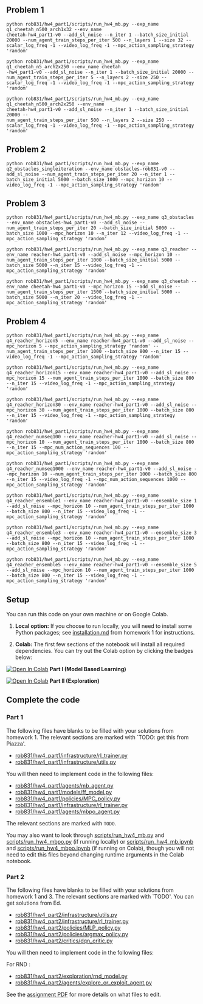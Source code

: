 
## Problem 1
```
python rob831/hw4_part1/scripts/run_hw4_mb.py --exp_name q1_cheetah_n500_arch1x32 --env_name
cheetah-hw4_part1-v0 --add_sl_noise --n_iter 1 --batch_size_initial 20000 --num_agent_train_steps_per_iter 500 --n_layers 1 --size 32 --scalar_log_freq -1 --video_log_freq -1 --mpc_action_sampling_strategy 'random'

python rob831/hw4_part1/scripts/run_hw4_mb.py --exp_name q1_cheetah_n5_arch2x250 --env_name cheetah
-hw4_part1-v0 --add_sl_noise --n_iter 1 --batch_size_initial 20000 --num_agent_train_steps_per_iter 5 --n_layers 2 --size 250 --scalar_log_freq -1 --video_log_freq -1 --mpc_action_sampling_strategy 'random'

python rob831/hw4_part1/scripts/run_hw4_mb.py --exp_name q1_cheetah_n500_arch2x250 --env_name
cheetah-hw4_part1-v0 --add_sl_noise --n_iter 1 --batch_size_initial 20000 --
num_agent_train_steps_per_iter 500 --n_layers 2 --size 250 --scalar_log_freq -1 --video_log_freq -1 --mpc_action_sampling_strategy 'random'
```

## Problem 2
```
python rob831/hw4_part1/scripts/run_hw4_mb.py --exp_name q2_obstacles_singleiteration --env_name obstacles-rob831-v0 --add_sl_noise --num_agent_train_steps_per_iter 20 --n_iter 1 --batch_size_initial 5000 --batch_size 1000 --mpc_horizon 10 --video_log_freq -1 --mpc_action_sampling_strategy 'random'
```

## Problem 3
```
python rob831/hw4_part1/scripts/run_hw4_mb.py --exp_name q3_obstacles --env_name obstacles-hw4_part1-v0 --add_sl_noise --num_agent_train_steps_per_iter 20 --batch_size_initial 5000 --batch_size 1000 --mpc_horizon 10 --n_iter 12 --video_log_freq -1 --mpc_action_sampling_strategy 'random'

python rob831/hw4_part1/scripts/run_hw4_mb.py --exp_name q3_reacher --env_name reacher-hw4_part1-v0 --add_sl_noise --mpc_horizon 10 --num_agent_train_steps_per_iter 1000 --batch_size_initial 5000 --batch_size 5000 --n_iter 15 --video_log_freq -1 --mpc_action_sampling_strategy 'random' 

python rob831/hw4_part1/scripts/run_hw4_mb.py --exp_name q3_cheetah --env_name cheetah-hw4_part1-v0 --mpc_horizon 15 --add_sl_noise --num_agent_train_steps_per_iter 1500 --batch_size_initial 5000 --batch_size 5000 --n_iter 20 --video_log_freq -1 --mpc_action_sampling_strategy 'random'
```

## Problem 4
```
python rob831/hw4_part1/scripts/run_hw4_mb.py --exp_name q4_reacher_horizon5 --env_name reacher-hw4_part1-v0 --add_sl_noise --mpc_horizon 5 --mpc_action_sampling_strategy 'random' --num_agent_train_steps_per_iter 1000 --batch_size 800 --n_iter 15 --video_log_freq -1 --mpc_action_sampling_strategy 'random'

python rob831/hw4_part1/scripts/run_hw4_mb.py --exp_name q4_reacher_horizon15 --env_name reacher-hw4_part1-v0 --add_sl_noise --mpc_horizon 15 --num_agent_train_steps_per_iter 1000 --batch_size 800 --n_iter 15 --video_log_freq -1 --mpc_action_sampling_strategy 'random'

python rob831/hw4_part1/scripts/run_hw4_mb.py --exp_name q4_reacher_horizon30 --env_name reacher-hw4_part1-v0 --add_sl_noise --mpc_horizon 30 --num_agent_train_steps_per_iter 1000 --batch_size 800 --n_iter 15 --video_log_freq -1 --mpc_action_sampling_strategy 'random'

python rob831/hw4_part1/scripts/run_hw4_mb.py --exp_name q4_reacher_numseq100 --env_name reacher-hw4_part1-v0 --add_sl_noise --mpc_horizon 10 --num_agent_train_steps_per_iter 1000 --batch_size 800 --n_iter 15 --mpc_num_action_sequences 100 --mpc_action_sampling_strategy 'random'

python rob831/hw4_part1/scripts/run_hw4_mb.py --exp_name q4_reacher_numseq1000 --env_name reacher-hw4_part1-v0 --add_sl_noise --mpc_horizon 10 --num_agent_train_steps_per_iter 1000 --batch_size 800 --n_iter 15 --video_log_freq -1 --mpc_num_action_sequences 1000 --mpc_action_sampling_strategy 'random'

python rob831/hw4_part1/scripts/run_hw4_mb.py --exp_name q4_reacher_ensemble1 --env_name reacher-hw4_part1-v0 --ensemble_size 1 --add_sl_noise --mpc_horizon 10 --num_agent_train_steps_per_iter 1000 --batch_size 800 --n_iter 15 --video_log_freq -1 --mpc_action_sampling_strategy 'random'

python rob831/hw4_part1/scripts/run_hw4_mb.py --exp_name q4_reacher_ensemble3 --env_name reacher-hw4_part1-v0 --ensemble_size 3 --add_sl_noise --mpc_horizon 10 --num_agent_train_steps_per_iter 1000 --batch_size 800 --n_iter 15 --video_log_freq -1 --mpc_action_sampling_strategy 'random'

python rob831/hw4_part1/scripts/run_hw4_mb.py --exp_name q4_reacher_ensemble5 --env_name reacher-hw4_part1-v0 --ensemble_size 5 --add_sl_noise --mpc_horizon 10 --num_agent_train_steps_per_iter 1000 --batch_size 800 --n_iter 15 --video_log_freq -1 --mpc_action_sampling_strategy 'random'
```

## Setup

You can run this code on your own machine or on Google Colab. 

1. **Local option:** If you choose to run locally, you will need to install some Python packages; see [installation.md](../hw1/installation.md) from homework 1 for instructions.

2. **Colab:** The first few sections of the notebook will install all required dependencies. You can try out the Colab option by clicking the badges below:

[![Open In Colab](https://colab.research.google.com/assets/colab-badge.svg)](https://colab.research.google.com/github/LeCAR-Lab/16831-F24-HW/blob/main/hw4/rob831/hw4_part1/scripts/run_hw4_mb.ipynb) **Part I (Model Based Learning)**

[![Open In Colab](https://colab.research.google.com/assets/colab-badge.svg)](https://colab.research.google.com/github/LeCAR-Lab/16831-F24-HW/blob/main/hw4/rob831/hw4_part2/scripts/run_hw4_expl.ipynb) **Part II (Exploration)**

## Complete the code

### Part 1
The following files have blanks to be filled with your solutions from homework 1. The relevant sections are marked with `TODO: get this from Piazza'.

- [rob831/hw4_part1/infrastructure/rl_trainer.py](rob831/hw4_part1/infrastructure/rl_trainer.py)
- [rob831/hw4_part1/infrastructure/utils.py](rob831/hw4_part1/infrastructure/utils.py)

You will then need to implement code in the following files:
- [rob831/hw4_part1/agents/mb_agent.py](rob831/hw4_part1/agents/mb_agent.py)
- [rob831/hw4_part1/models/ff_model.py](rob831/hw4_part1/models/ff_model.py)
- [rob831/hw4_part1/policies/MPC_policy.py](rob831/hw4_part1/policies/MPC_policy.py)
- [rob831/hw4_part1/infrastructure/rl_trainer.py](rob831/hw4_part1/infrastructure/rl_trainer.py)
- [rob831/hw4_part1/agents/mbpo_agent.py](rob831/hw4_part1/infrastructure/rl_trainer.py)

The relevant sections are marked with `TODO`.

You may also want to look through [scripts/run_hw4_mb.py](rob831/hw4_part1/scripts/run_hw4_mb.py) and [scripts/run_hw4_mbpo.py](rob831/hw4_part1/scripts/run_hw4_mbpo.py) (if running locally) or [scripts/run_hw4_mb.ipynb](rob831/hw4_part1/scripts/run_hw4_mb.ipynb) and [scripts/run_hw4_mbpo.ipynb](rob831/hw4_part1/scripts/run_hw4_mbpo.ipynb) (if running on Colab), though you will not need to edit this files beyond changing runtime arguments in the Colab notebook.

### Part 2
The following files have blanks to be filled with your solutions from homework 1 and 3. The relevant sections are marked with `TODO'. You can get solutions from Ed. 

- [rob831/hw4_part2/infrastructure/utils.py](rob831/hw4_part2/infrastructure/utils.py)
- [rob831/hw4_part2/infrastructure/rl_trainer.py](rob831/hw4_part2/infrastructure/rl_trainer.py)
- [rob831/hw4_part2/policies/MLP_policy.py](rob831/hw4_part2/policies/MLP_policy.py)
- [rob831/hw4_part2/policies/argmax_policy.py](rob831/hw4_part2/policies/argmax_policy.py)
- [rob831/hw4_part2/critics/dqn_critic.py](rob831/hw4_part2/critics/dqn_critic.py)

You will then need to implement code in the following files:

For RND :
- [rob831/hw4_part2/exploration/rnd_model.py](rob831/hw4_part2/exploration/rnd_model.py)
- [rob831/hw4_part2/agents/explore_or_exploit_agent.py](rob831/hw4_part2/agents/explore_or_exploit_agent.py)

See the [assignment PDF](hw4.pdf) for more details on what files to edit.

